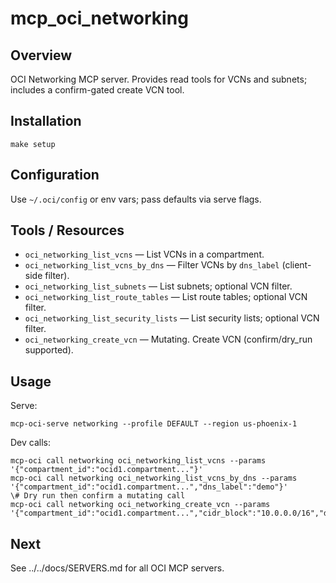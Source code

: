 # mcp_oci_networking

## Overview
OCI Networking MCP server. Provides read tools for VCNs and subnets; includes a confirm-gated create VCN tool.

## Installation
```
make setup
```

## Configuration
Use `~/.oci/config` or env vars; pass defaults via serve flags.

## Tools / Resources
- `oci_networking_list_vcns` — List VCNs in a compartment.
- `oci_networking_list_vcns_by_dns` — Filter VCNs by `dns_label` (client-side filter).
- `oci_networking_list_subnets` — List subnets; optional VCN filter.
- `oci_networking_list_route_tables` — List route tables; optional VCN filter.
- `oci_networking_list_security_lists` — List security lists; optional VCN filter.
- `oci_networking_create_vcn` — Mutating. Create VCN (confirm/dry_run supported).

## Usage
Serve:
```
mcp-oci-serve networking --profile DEFAULT --region us-phoenix-1
```
Dev calls:
```
mcp-oci call networking oci_networking_list_vcns --params '{"compartment_id":"ocid1.compartment..."}'
mcp-oci call networking oci_networking_list_vcns_by_dns --params '{"compartment_id":"ocid1.compartment...","dns_label":"demo"}'
\# Dry run then confirm a mutating call
mcp-oci call networking oci_networking_create_vcn --params '{"compartment_id":"ocid1.compartment...","cidr_block":"10.0.0.0/16","display_name":"demo","dry_run":true}'
```

## Next
See ../../docs/SERVERS.md for all OCI MCP servers.
